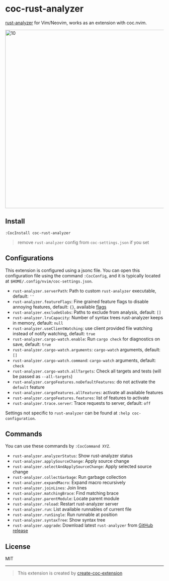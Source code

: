 # coc-rust-analyzer

[rust-analyzer](https://github.com/rust-analyzer/rust-analyzer) for Vim/Neovim, works as an extension with coc.nvim.

<img width="567" alt="10" src="https://user-images.githubusercontent.com/345274/67060118-34808a00-f18e-11e9-9d76-22fff11b5802.png">

## Install

`:CocInstall coc-rust-analyzer`

> remove `rust-analyzer` config from `coc-settings.json` if you set

## Configurations

This extension is configured using a jsonc file. You can open this configuration file using
the command `:CocConfig`, and it is typically located at `$HOME/.config/nvim/coc-settings.json`.

- `rust-analyzer.serverPath`: Path to custom `rust-analyzer` executable, default: `''`
- `rust-analyzer.featureFlags`: Fine grained feature flags to disable annoying features, default: `{}`, available [flags](https://github.com/rust-analyzer/rust-analyzer/blob/master/crates/ra_ide_db/src/feature_flags.rs#L55)
- `rust-analyzer.excludeGlobs`: Paths to exclude from analysis, default: `[]`
- `rust-analyzer.lruCapacity`: Number of syntax trees rust-analyzer keeps in memory, default: `null`
- `rust-analyzer.useClientWatching`: use client provided file watching instead of notify watching, default: `true`
- `rust-analyzer.cargo-watch.enable`: Run `cargo check` for diagnostics on save, default: `true`
- `rust-analyzer.cargo-watch.arguments`: `cargo-watch` arguments, default: `[]`
- `rust-analyzer.cargo-watch.command`: `cargo-watch` arguments, default: `check`
- `rust-analyzer.cargo-watch.allTargets`: Check all targets and tests (will be passed as `--all-targets`)
- `rust-analyzer.cargoFeatures.noDefaultFeatures`: do not activate the `default` feature
- `rust-analyzer.cargoFeatures.allFeatures`: activate all available features
- `rust-analyzer.cargoFeatures.features`: list of features to activate
- `rust-analyzer.trace.server`: Trace requests to server, default: `off`

Settings not specific to `rust-analyzer` can be found at `:help coc-configuration`.

## Commands

You can use these commands by `:CocCommand XYZ`.

- `rust-analyzer.analyzerStatus`: Show rust-analyzer status
- `rust-analyzer.applySourceChange`: Apply source change
- `rust-analyzer.selectAndApplySourceChange`: Apply selected source change
- `rust-analyzer.collectGarbage`: Run garbage collection
- `rust-analyzer.expandMacro`: Expand macro recursively
- `rust-analyzer.joinLines`: Join lines
- `rust-analyzer.matchingBrace`: Find matching brace
- `rust-analyzer.parentModule`: Locate parent module
- `rust-analyzer.reload`: Restart rust-analyzer server
- `rust-analyzer.run`: List available runnables of current file
- `rust-analyzer.runSingle`: Run runnable at position
- `rust-analyzer.syntaxTree`: Show syntax tree
- `rust-analyzer.upgrade`: Download latest `rust-analyzer` from [GitHub release](https://github.com/rust-analyzer/rust-analyzer/releases)

## License

MIT

---

> This extension is created by [create-coc-extension](https://github.com/fannheyward/create-coc-extension)
